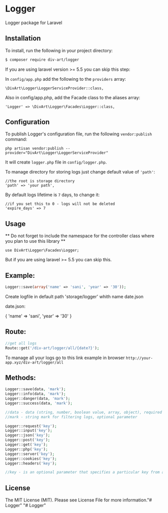 # Logger
Logger package for Laravel

## Installation
To install, run the following in your project directory:

``` bash
$ composer require div-art/logger
```

If you are using laravel version >= 5.5 you can skip this step:

In `config/app.php` add the following to the `providers` array:

```
\DivArt\Logger\LoggerServiceProvider::class,
```

Also in config/app.php, add the Facade class to the aliases array:

```
'Logger' => \DivArt\Logger\Facades\Logger::class,
```

## Configuration
To publish Logger's configuration file, run the following `vendor:publish` command:

```
php artisan vendor:publish --provider="DivArt\Logger\LoggerServiceProvider"
```

It will create `logger.php` file in `config/logger.php`.

To manage directory for storing logs just change default value of `'path'`:

```
//the root is storage directory
'path' => 'your path',
```

By default logs lifetime is `7` days, to change it:

```
//if you set this to 0 - logs will not be deleted
'expire_days' => 7
```

## Usage
** Do not forget to include the namespace for the controller class where you plan to use this library **

```
use DivArt\Logger\Facades\Logger;
```

But if you are using laravel >= 5.5 you can skip this.

## Example:

``` php
Logger::save(array('name' => 'sani', 'year' => '30'));
```

Create logfile in default path 'storage/logger' whith name date.json

date.json:

{
	'name' => 'sani',
	'year' => '30'
}

## Route:

``` php
//get all logs
Route::get('/div-art/logger/all/{date?}');
```

To manage all your logs go to this link example in browser `http://your-app.xyz/div-art/logger/all`

## Methods:

``` php
Logger::save(data, 'mark');
Logger::info(data, 'mark');
Logger::danger(data, 'mark');
Logger::success(data, 'mark');

//data - data (string, number, boolean value, array, object), required parameter
//mark - string mark for filtering logs, optional parameter

Logger::request('key');
Logger::input('key');
Logger::json('key');
Logger::post('key');
Logger::get('key');
Logger::php('key');
Logger::server('key');
Logger::cookies('key');
Logger::headers('key');

//key - is an optional parameter that specifies a particular key from an array or object to be written
```

## License
The MIT License (MIT). Please see License File for more information."# Logger" 
"# Logger" 
